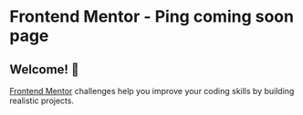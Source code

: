 # Frontend Mentor - Ping coming soon page


## Welcome! 👋

[Frontend Mentor](https://www.frontendmentor.io) challenges help you improve your coding skills by building realistic projects.

